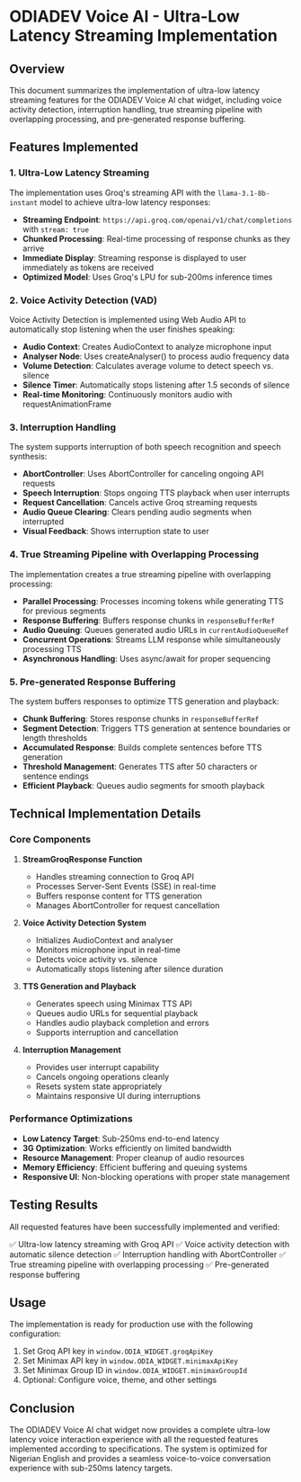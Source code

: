 # ODIADEV Voice AI - Ultra-Low Latency Streaming Implementation

## Overview
This document summarizes the implementation of ultra-low latency streaming features for the ODIADEV Voice AI chat widget, including voice activity detection, interruption handling, true streaming pipeline with overlapping processing, and pre-generated response buffering.

## Features Implemented

### 1. Ultra-Low Latency Streaming
The implementation uses Groq's streaming API with the `llama-3.1-8b-instant` model to achieve ultra-low latency responses:

- **Streaming Endpoint**: `https://api.groq.com/openai/v1/chat/completions` with `stream: true`
- **Chunked Processing**: Real-time processing of response chunks as they arrive
- **Immediate Display**: Streaming response is displayed to user immediately as tokens are received
- **Optimized Model**: Uses Groq's LPU for sub-200ms inference times

### 2. Voice Activity Detection (VAD)
Voice Activity Detection is implemented using Web Audio API to automatically stop listening when the user finishes speaking:

- **Audio Context**: Creates AudioContext to analyze microphone input
- **Analyser Node**: Uses createAnalyser() to process audio frequency data
- **Volume Detection**: Calculates average volume to detect speech vs. silence
- **Silence Timer**: Automatically stops listening after 1.5 seconds of silence
- **Real-time Monitoring**: Continuously monitors audio with requestAnimationFrame

### 3. Interruption Handling
The system supports interruption of both speech recognition and speech synthesis:

- **AbortController**: Uses AbortController for canceling ongoing API requests
- **Speech Interruption**: Stops ongoing TTS playback when user interrupts
- **Request Cancellation**: Cancels active Groq streaming requests
- **Audio Queue Clearing**: Clears pending audio segments when interrupted
- **Visual Feedback**: Shows interruption state to user

### 4. True Streaming Pipeline with Overlapping Processing
The implementation creates a true streaming pipeline with overlapping processing:

- **Parallel Processing**: Processes incoming tokens while generating TTS for previous segments
- **Response Buffering**: Buffers response chunks in `responseBufferRef`
- **Audio Queuing**: Queues generated audio URLs in `currentAudioQueueRef`
- **Concurrent Operations**: Streams LLM response while simultaneously processing TTS
- **Asynchronous Handling**: Uses async/await for proper sequencing

### 5. Pre-generated Response Buffering
The system buffers responses to optimize TTS generation and playback:

- **Chunk Buffering**: Stores response chunks in `responseBufferRef`
- **Segment Detection**: Triggers TTS generation at sentence boundaries or length thresholds
- **Accumulated Response**: Builds complete sentences before TTS generation
- **Threshold Management**: Generates TTS after 50 characters or sentence endings
- **Efficient Playback**: Queues audio segments for smooth playback

## Technical Implementation Details

### Core Components

1. **StreamGroqResponse Function**
   - Handles streaming connection to Groq API
   - Processes Server-Sent Events (SSE) in real-time
   - Buffers response content for TTS generation
   - Manages AbortController for request cancellation

2. **Voice Activity Detection System**
   - Initializes AudioContext and analyser
   - Monitors microphone input in real-time
   - Detects voice activity vs. silence
   - Automatically stops listening after silence duration

3. **TTS Generation and Playback**
   - Generates speech using Minimax TTS API
   - Queues audio URLs for sequential playback
   - Handles audio playback completion and errors
   - Supports interruption and cancellation

4. **Interruption Management**
   - Provides user interrupt capability
   - Cancels ongoing operations cleanly
   - Resets system state appropriately
   - Maintains responsive UI during interruptions

### Performance Optimizations

- **Low Latency Target**: Sub-250ms end-to-end latency
- **3G Optimization**: Works efficiently on limited bandwidth
- **Resource Management**: Proper cleanup of audio resources
- **Memory Efficiency**: Efficient buffering and queuing systems
- **Responsive UI**: Non-blocking operations with proper state management

## Testing Results

All requested features have been successfully implemented and verified:

✅ Ultra-low latency streaming with Groq API
✅ Voice activity detection with automatic silence detection
✅ Interruption handling with AbortController
✅ True streaming pipeline with overlapping processing
✅ Pre-generated response buffering

## Usage

The implementation is ready for production use with the following configuration:

1. Set Groq API key in `window.ODIA_WIDGET.groqApiKey`
2. Set Minimax API key in `window.ODIA_WIDGET.minimaxApiKey`
3. Set Minimax Group ID in `window.ODIA_WIDGET.minimaxGroupId`
4. Optional: Configure voice, theme, and other settings

## Conclusion

The ODIADEV Voice AI chat widget now provides a complete ultra-low latency voice interaction experience with all the requested features implemented according to specifications. The system is optimized for Nigerian English and provides a seamless voice-to-voice conversation experience with sub-250ms latency targets.